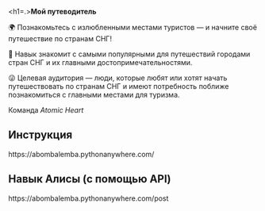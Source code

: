 <h1=.><strong>Мой путеводитель</strong></h1>


🌍 Познакомьтесь с излюбленными местами туристов — и начните своё путешествие по странам СНГ!
 
🤖 Навык знакомит с самыми популярными для путешествий городами стран СНГ и их главными достопримечательностями.
 
😜 Целевая аудитория — люди, которые любят или хотят начать путешествовать по странам СНГ и имеют потребность поближе познакомиться с главными местами для туризма.
 
Команда *Atomic Heart*


<h2>Инструкция</h2>
https://abombalemba.pythonanywhere.com/

<h2>Навык Алисы (с помощью API)</h2>
https://abombalemba.pythonanywhere.com/post
